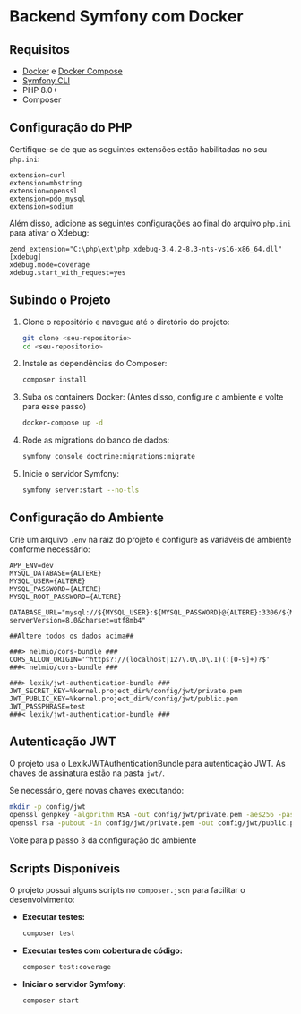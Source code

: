 # Backend Symfony com Docker

## Requisitos

- [Docker](https://www.docker.com/) e [Docker Compose](https://docs.docker.com/compose/)
- [Symfony CLI](https://symfony.com/download/)
- PHP 8.0+
- Composer

## Configuração do PHP

Certifique-se de que as seguintes extensões estão habilitadas no seu `php.ini`:

```
extension=curl
extension=mbstring
extension=openssl
extension=pdo_mysql
extension=sodium
```

Além disso, adicione as seguintes configurações ao final do arquivo `php.ini` para ativar o Xdebug:

```
zend_extension="C:\php\ext\php_xdebug-3.4.2-8.3-nts-vs16-x86_64.dll"
[xdebug]
xdebug.mode=coverage
xdebug.start_with_request=yes
```

## Subindo o Projeto

1. Clone o repositório e navegue até o diretório do projeto:
   ```sh
   git clone <seu-repositorio>
   cd <seu-repositorio>
   ```
2. Instale as dependências do Composer:
   ```sh
   composer install
   ```
3. Suba os containers Docker: (Antes disso, configure o ambiente e volte para esse passo)
   ```sh
   docker-compose up -d
   ```
4. Rode as migrations do banco de dados:
   ```sh
   symfony console doctrine:migrations:migrate
   ```
5. Inicie o servidor Symfony:
   ```sh
   symfony server:start --no-tls
   ```

## Configuração do Ambiente

Crie um arquivo `.env` na raiz do projeto e configure as variáveis de ambiente conforme necessário:

```
APP_ENV=dev
MYSQL_DATABASE={ALTERE}
MYSQL_USER={ALTERE}
MYSQL_PASSWORD={ALTERE}
MYSQL_ROOT_PASSWORD={ALTERE}

DATABASE_URL="mysql://${MYSQL_USER}:${MYSQL_PASSWORD}@{ALTERE}:3306/${MYSQL_DATABASE}?serverVersion=8.0&charset=utf8mb4"

##Altere todos os dados acima##

###> nelmio/cors-bundle ###
CORS_ALLOW_ORIGIN='^https?://(localhost|127\.0\.0\.1)(:[0-9]+)?$'
###< nelmio/cors-bundle ###

###> lexik/jwt-authentication-bundle ###
JWT_SECRET_KEY=%kernel.project_dir%/config/jwt/private.pem
JWT_PUBLIC_KEY=%kernel.project_dir%/config/jwt/public.pem
JWT_PASSPHRASE=test
###< lexik/jwt-authentication-bundle ###
```

## Autenticação JWT

O projeto usa o LexikJWTAuthenticationBundle para autenticação JWT. As chaves de assinatura estão na pasta `jwt/`.

Se necessário, gere novas chaves executando:

```sh
mkdir -p config/jwt
openssl genpkey -algorithm RSA -out config/jwt/private.pem -aes256 -pass pass:test
openssl rsa -pubout -in config/jwt/private.pem -out config/jwt/public.pem -passin pass:test
```

Volte para p passo 3 da configuração do ambiente

## Scripts Disponíveis

O projeto possui alguns scripts no `composer.json` para facilitar o desenvolvimento:

- **Executar testes:**
  ```sh
  composer test
  ```
- **Executar testes com cobertura de código:**
  ```sh
  composer test:coverage
  ```
- **Iniciar o servidor Symfony:**
  ```sh
  composer start
  ```
